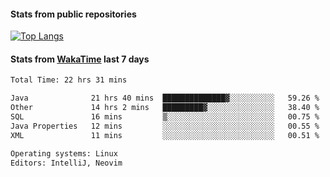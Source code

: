 #### Stats from public repositories

[![Top Langs](https://github-readme-stats.vercel.app/api/top-langs/?username=hyoghurt&layout=compact&exclude_repo=multiserver,docker_compose&langs_count=6)](https://github.com/anuraghazra/github-readme-stats)

#### Stats from [WakaTime](https://wakatime.com/@hyoghurt) last 7 days
<!--START_SECTION:waka-->

```txt
Total Time: 22 hrs 31 mins

Java              21 hrs 40 mins  ██████████████▓░░░░░░░░░░   59.26 %
Other             14 hrs 2 mins   █████████▓░░░░░░░░░░░░░░░   38.40 %
SQL               16 mins         ▒░░░░░░░░░░░░░░░░░░░░░░░░   00.75 %
Java Properties   12 mins         ░░░░░░░░░░░░░░░░░░░░░░░░░   00.55 %
XML               11 mins         ░░░░░░░░░░░░░░░░░░░░░░░░░   00.51 %

Operating systems: Linux
Editors: IntelliJ, Neovim
```

<!--END_SECTION:waka-->
